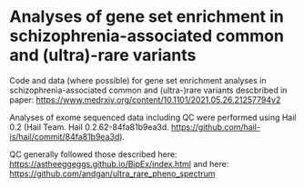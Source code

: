 # Analyses of gene set enrichment in schizophrenia-associated common and (ultra)-rare variants

Code and data (where possible) for gene set enrichment analyses in schizophrenia-associated common and (ultra-)rare variants descbribed in paper: https://www.medrxiv.org/content/10.1101/2021.05.26.21257794v2  

Analyses of exome sequenced data including QC were performed using Hail 0.2 (Hail Team. Hail 0.2.62-84fa81b9ea3d. https://github.com/hail-is/hail/commit/84fa81b9ea3d). 

QC generally followed those described here: https://astheeggeggs.github.io/BipEx/index.html and here: https://github.com/andgan/ultra_rare_pheno_spectrum 
